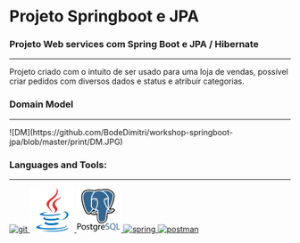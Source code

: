 # Projeto Springboot e JPA
<h3>Projeto Web services com Spring Boot e JPA / Hibernate </h3>
<hr>

Projeto criado com o intuito de ser usado para uma loja de vendas, possível criar pedidos com diversos dados e status e atribuir categorias.
<h3>Domain Model</h3>
<hr>
![DM](https://github.com/BodeDimitri/workshop-springboot-jpa/blob/master/print/DM.JPG)

<br>
<h3 align="left">Languages and Tools:</h3>
<hr>

<p align="left"> </a> <a href="https://git-scm.com/" target="_blank" rel="noreferrer"> <img src="https://www.vectorlogo.zone/logos/git-scm/git-scm-icon.svg" alt="git" width="80" height="80"/> </a> <a href="https://www.java.com" target="_blank" rel="noreferrer"> <img src="https://raw.githubusercontent.com/devicons/devicon/master/icons/java/java-original.svg" alt="java" width="80" height="80"/> </a> <a href="https://www.postgresql.org" target="_blank" rel="noreferrer"> <img src="https://raw.githubusercontent.com/devicons/devicon/master/icons/postgresql/postgresql-original-wordmark.svg" alt="postgresql" width="80" height="80"/>  <a href="https://spring.io/" target="_blank" rel="noreferrer"> <img src="https://www.vectorlogo.zone/logos/springio/springio-icon.svg" alt="spring" width="80" height="80"/> </a>  <a href="https://postman.com" target="_blank" rel="noreferrer"> <img src="https://www.vectorlogo.zone/logos/getpostman/getpostman-icon.svg" alt="postman" width="80" height="80"/> </a>
